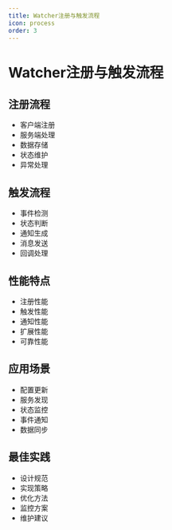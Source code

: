 ```yaml
---
title: Watcher注册与触发流程
icon: process
order: 3
---
```


# Watcher注册与触发流程

## 注册流程
- 客户端注册
- 服务端处理
- 数据存储
- 状态维护
- 异常处理

## 触发流程
- 事件检测
- 状态判断
- 通知生成
- 消息发送
- 回调处理

## 性能特点
- 注册性能
- 触发性能
- 通知性能
- 扩展性能
- 可靠性能

## 应用场景
- 配置更新
- 服务发现
- 状态监控
- 事件通知
- 数据同步

## 最佳实践
- 设计规范
- 实现策略
- 优化方法
- 监控方案
- 维护建议
